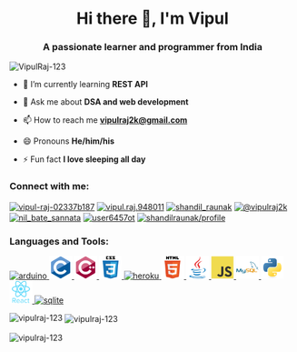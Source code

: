 <h1 align="center">Hi there 👋, I'm Vipul</h1>
<h3 align="center">A passionate learner and programmer from India</h3>

<p align="left"> <img src="https://komarev.com/ghpvc/?username=vipulraj-123&label=Profile%20views&color=0e75b6&style=flat" alt="VipulRaj-123" /> </p>

- 🌱 I’m currently learning **REST API**

- 💬 Ask me about **DSA and web development**

- 📫 How to reach me **vipulraj2k@gmail.com**

- 😄 Pronouns **He/him/his**

- ⚡ Fun fact **I love sleeping all day**

<h3 align="left">Connect with me:</h3>
<p align="left">
<a href="https://linkedin.com/in/vipul-raj-02337b187" target="blank"><img align="center" src="https://raw.githubusercontent.com/rahuldkjain/github-profile-readme-generator/master/src/images/icons/Social/linked-in-alt.svg" alt="vipul-raj-02337b187" height="30" width="40" /></a>
<a href="https://fb.com/vipul.raj.948011" target="blank"><img align="center" src="https://raw.githubusercontent.com/rahuldkjain/github-profile-readme-generator/master/src/images/icons/Social/facebook.svg" alt="vipul.raj.948011" height="30" width="40" /></a>
<a href="https://www.codechef.com/users/shandil_raunak" target="blank"><img align="center" src="https://cdn.jsdelivr.net/npm/simple-icons@3.1.0/icons/codechef.svg" alt="shandil_raunak" height="30" width="40" /></a>
<a href="https://www.hackerrank.com/@vipulraj2k" target="blank"><img align="center" src="https://raw.githubusercontent.com/rahuldkjain/github-profile-readme-generator/master/src/images/icons/Social/hackerrank.svg" alt="@vipulraj2k" height="30" width="40" /></a>
<a href="https://codeforces.com/profile/nil_bate_sannata" target="blank"><img align="center" src="https://cdn.jsdelivr.net/npm/simple-icons@3.0.1/icons/codeforces.svg" alt="nil_bate_sannata" height="30" width="40" /></a>
<a href="https://www.leetcode.com/user6457ot" target="blank"><img align="center" src="https://raw.githubusercontent.com/rahuldkjain/github-profile-readme-generator/master/src/images/icons/Social/leet-code.svg" alt="user6457ot" height="30" width="40" /></a>
<a href="https://auth.geeksforgeeks.org/user/shandilraunak/profile" target="blank"><img align="center" src="https://raw.githubusercontent.com/rahuldkjain/github-profile-readme-generator/master/src/images/icons/Social/geeks-for-geeks.svg" alt="shandilraunak/profile" height="30" width="40" /></a>
</p>

<h3 align="left">Languages and Tools:</h3>
<p align="left"> <a href="https://www.arduino.cc/" target="_blank"> <img src="https://cdn.worldvectorlogo.com/logos/arduino-1.svg" alt="arduino" width="40" height="40"/> </a> <a href="https://www.cprogramming.com/" target="_blank"> <img src="https://raw.githubusercontent.com/devicons/devicon/master/icons/c/c-original.svg" alt="c" width="40" height="40"/> </a> <a href="https://www.w3schools.com/cpp/" target="_blank"> <img src="https://raw.githubusercontent.com/devicons/devicon/master/icons/cplusplus/cplusplus-original.svg" alt="cplusplus" width="40" height="40"/> </a> <a href="https://www.w3schools.com/css/" target="_blank"> <img src="https://raw.githubusercontent.com/devicons/devicon/master/icons/css3/css3-original-wordmark.svg" alt="css3" width="40" height="40"/> </a> <a href="https://heroku.com" target="_blank"> <img src="https://www.vectorlogo.zone/logos/heroku/heroku-icon.svg" alt="heroku" width="40" height="40"/> </a> <a href="https://www.w3.org/html/" target="_blank"> <img src="https://raw.githubusercontent.com/devicons/devicon/master/icons/html5/html5-original-wordmark.svg" alt="html5" width="40" height="40"/> </a> <a href="https://www.java.com" target="_blank"> <img src="https://raw.githubusercontent.com/devicons/devicon/master/icons/java/java-original.svg" alt="java" width="40" height="40"/> </a> <a href="https://developer.mozilla.org/en-US/docs/Web/JavaScript" target="_blank"> <img src="https://raw.githubusercontent.com/devicons/devicon/master/icons/javascript/javascript-original.svg" alt="javascript" width="40" height="40"/> </a> <a href="https://www.mysql.com/" target="_blank"> <img src="https://raw.githubusercontent.com/devicons/devicon/master/icons/mysql/mysql-original-wordmark.svg" alt="mysql" width="40" height="40"/> </a> <a href="https://www.python.org" target="_blank"> <img src="https://raw.githubusercontent.com/devicons/devicon/master/icons/python/python-original.svg" alt="python" width="40" height="40"/> </a> <a href="https://reactjs.org/" target="_blank"> <img src="https://raw.githubusercontent.com/devicons/devicon/master/icons/react/react-original-wordmark.svg" alt="react" width="40" height="40"/> </a> <a href="https://www.sqlite.org/" target="_blank"> <img src="https://www.vectorlogo.zone/logos/sqlite/sqlite-icon.svg" alt="sqlite" width="40" height="40"/> </a> </p>

<p><img align="left" src="https://github-readme-stats.vercel.app/api/top-langs?username=vipulraj-123&show_icons=true&locale=en&layout=compact" alt="vipulraj-123" /></p>

<p>&nbsp;<img align="center" src="https://github-readme-stats.vercel.app/api?username=vipulraj-123&show_icons=true&locale=en" alt="vipulraj-123" /></p>

<p><img align="center" src="https://github-readme-streak-stats.herokuapp.com/?user=vipulraj-123&" alt="vipulraj-123" /></p>
